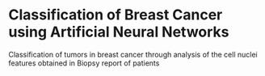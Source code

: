 # Classification of Breast Cancer using Artificial Neural Networks
Classification of tumors in breast cancer through analysis of the cell nuclei features obtained in Biopsy report of patients
